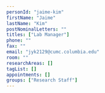 ```yaml
---
personId: "jaime-kim"
firstName: "Jaime"
lastName: "Kim"
postNominalLetters: ""
titles: ["Lab Manager"]
phone: ""
fax: ""
email: "jyk2129@cumc.columbia.edu"
room: ""
researchAreas: []
tagList: []
appointments: []
groups: ["Research Staff"]
---
```

